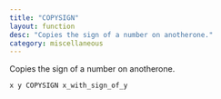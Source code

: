 ```yaml
---
title: "COPYSIGN"
layout: function
desc: "Copies the sign of a number on anotherone."
category: miscellaneous
---
```


Copies the sign of a number on anotherone.

```
x y COPYSIGN x_with_sign_of_y
```